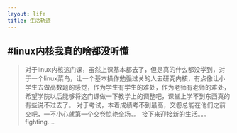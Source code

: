 ```yaml
---
layout: life
title: 生活轨迹
---
```

#linux内核我真的啥都没听懂
-------------
>    对于linux内核这门课，虽然上课基本都去了，但是真的什么都没学到，对于一个linux菜鸟，让一个基本操作勉强过关的人去研究内核，有点像让小学生去做高数题的感觉，作为学生有学生的难处，作为老师有老师的难处，希望学院以后能够将这门课做一下教学上的调整吧，课堂上学不到东西真的有些说不过去了。
>    对于考试，本着成绩考不到最高，交卷总能在他们之前交吧，一不小心就第一个交卷惊艳全场。。
>    接下来迎接新的生活。。。
>   fighting....
